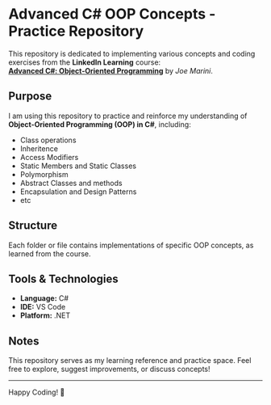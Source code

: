 # Advanced C# OOP Concepts - Practice Repository

This repository is dedicated to implementing various concepts and coding exercises from the **LinkedIn Learning** course:  
**[Advanced C#: Object-Oriented Programming](https://www.linkedin.com/learning/)** by *Joe Marini*.

## Purpose  
I am using this repository to practice and reinforce my understanding of **Object-Oriented Programming (OOP) in C#**, including:  
- Class operations 
- Inheritence  
- Access Modifiers  
- Static Members and Static Classes  
- Polymorphism  
- Abstract Classes and methods  
- Encapsulation and Design Patterns  
- etc  

## Structure  
Each folder or file contains implementations of specific OOP concepts, as learned from the course.

## Tools & Technologies  
- **Language:** C#  
- **IDE:**  VS Code  
- **Platform:** .NET  

## Notes  
This repository serves as my learning reference and practice space. Feel free to explore, suggest improvements, or discuss concepts!  

---

Happy Coding! 🚀  